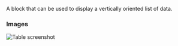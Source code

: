 A block that can be used to display a vertically oriented list of data.

### Images

![Table screenshot](https://gitlab.com/appsemble/appsemble/-/raw/0.31.0/config/assets/list.png)

